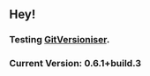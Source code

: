## Hey!

### Testing [GitVersioniser](https://github.com/Luzkan/GHActionsRepo).

### Current Version: **0.6.1+build.3**
